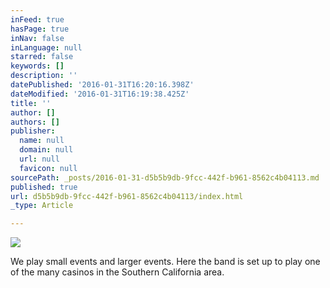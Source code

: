 ```yaml
---
inFeed: true
hasPage: true
inNav: false
inLanguage: null
starred: false
keywords: []
description: ''
datePublished: '2016-01-31T16:20:16.398Z'
dateModified: '2016-01-31T16:19:38.425Z'
title: ''
author: []
authors: []
publisher:
  name: null
  domain: null
  url: null
  favicon: null
sourcePath: _posts/2016-01-31-d5b5b9db-9fcc-442f-b961-8562c4b04113.md
published: true
url: d5b5b9db-9fcc-442f-b961-8562c4b04113/index.html
_type: Article

---
```

![](https://the-grid-user-content.s3-us-west-2.amazonaws.com/6f216c0a-2f32-48b8-8243-3b5495b62873.jpg)

We play small events and larger events.  Here the band is set up to play one of the many casinos in the Southern California area.